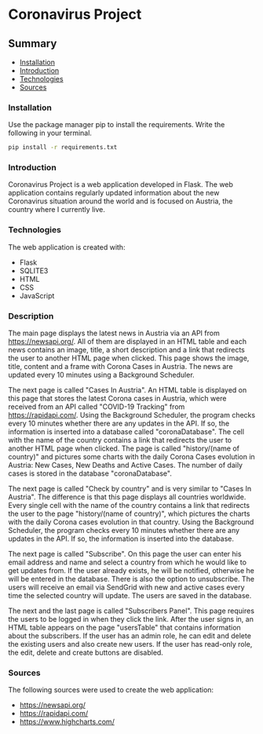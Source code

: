 # Coronavirus Project



## Summary
* [Installation](#installation)
* [Introduction](#introduction)
* [Technologies](#technologies)
* [Sources](#sources)



### Installation

Use the package manager pip to install the requirements. Write the following in your terminal.
```bash
pip install -r requirements.txt
```


### Introduction

Coronavirus Project is a web application developed in Flask. The web application contains regularly updated information about the new Coronavirus situation around the world and is focused on Austria, the country where I currently live.



### Technologies

The web application is created with:
* Flask
* SQLITE3
* HTML
* CSS
* JavaScript



### Description

The main page displays the latest news in Austria via an API from https://newsapi.org/. All of them are displayed in an HTML table and each news contains an image, title, a short description and a link that redirects the user to another HTML page when clicked. This page shows the image, title, content and a frame with Corona Cases in Austria. The news are updated every 10 minutes using a Background Scheduler.

The next page is called "Cases In Austria". An HTML table is displayed on this page that stores the latest Corona cases in Austria, which were received from an API called "COVID-19 Tracking" from https://rapidapi.com/. Using the Background Scheduler, the program checks every 10 minutes whether there are any updates in the API. If so, the information is inserted into a database called "coronaDatabase". The cell with the name of the country contains a link that redirects the user to another HTML page when clicked. The page is called "history/(name of country)" and pictures some charts with the daily Corona Cases evolution in Austria: New Cases, New Deaths and Active Cases. The number of daily cases is stored in the database "coronaDatabase".

The next page is called "Check by country" and is very similar to "Cases In Austria". The difference is that this page displays all countries worldwide. Every single cell with the name of the country contains a link that redirects the user to the page "history/(name of country)", which pictures the charts with the daily Corona cases evolution in that country. Using the Background Scheduler, the program checks every 10 minutes whether there are any updates in the API. If so, the information is inserted into the database.

The next page is called "Subscribe". On this page the user can enter his email address and name and select a country from which he would like to get updates from. If the user already exists, he will be notified, otherwise he will be entered in the database. There is also the option to unsubscribe. The users will receive an email via SendGrid with new and active cases every time the selected country will update. The users are saved in the database.

The next and the last page is called "Subscribers Panel". This page requires the users to be logged in when they click the link. After the user signs in, an HTML table appears on the page "usersTable" that contains information about the subscribers. If the user has an admin role, he can edit and delete the existing users and also create new users. If the user has read-only role, the edit, delete and create buttons are disabled.



### Sources

The following sources were used to create the web application:
* https://newsapi.org/
* https://rapidapi.com/
* https://www.highcharts.com/
